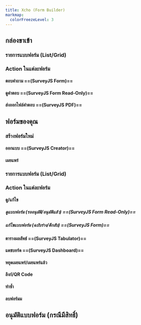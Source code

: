 ```yaml
---
title: Xcho (Form Builder)
markmap:
  colorFreezeLevel: 3
---
```


## กล่องขาเข้า
### รายการแบบฟอร์ม (List/Grid)
### Action ในแต่ละฟอร์ม
#### ตอบคำถาม ==(SurveyJS Form)==
#### ดูคำตอบ ==(SurveyJS Form Read-Only)==
#### ส่งออกไฟล์คำตอบ ==(SurveyJS PDF)==

## ฟอร์มของคุณ
### สร้างฟอร์มใหม่
#### ออกแบบ ==(SurveyJS Creator)==
#### เผยแพร่
### รายการแบบฟอร์ม (List/Grid)
### Action ในแต่ละฟอร์ม
#### ดู/แก้ไข
##### ดูแบบฟอร์ม *(รออนุมัติ/อนุมัติแล้ว)* ==(SurveyJS Form Read-Only)==
##### แก้ไขแบบฟอร์ม *(ฉบับร่าง/ตีกลับ)* ==(SurveyJS Form)==
#### ตารางผลลัพธ์ ==(SurveyJS Tabulator)==
#### แดชบอร์ด ==(SurveyJS Dashboard)==
#### หยุดเผยแพร่/เผยแพร่แล้ว
#### ลิงก์/QR Code
#### ทำซ้ำ
#### ลบฟอร์มม


## อนุมัติแบบฟอร์ม (กรณีมีสิทธิ์)